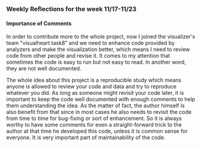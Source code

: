 <h3>Weekly Reflections for the week 11/17-11/23</h3>

<h4>Importance of Comments</h4>

In order to contribute more to the whole project, now I joined the visualizer's team "visualheart.task8" and we need to enhance code provided by analyzers and make the visualization better, which means I need to review code from other people and revise it. It comes to my attention that sometimes the code is easy to run but not easy to read. In another word, they are not well documented.

The whole idea about this project is a reproducible study which means anyone is allowed to review your code and data and try to reproduce whatever you did. As long as someone might revisit your code later, it is important to keep the code well documented with enough comments to help them understanding the idea. As the matter of fact, the author himself is also benefit from that since in most cases he also needs to revisit the code from time to time for bug-fixing or sort of enhancement. So it is always worthy to have some comments for even a straight-forward trick to the author at that time he developed this code, unless it is common sense for everyone. It is very important part of maintainability of the code.
